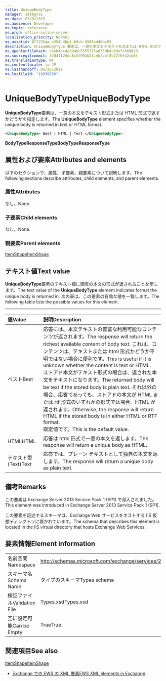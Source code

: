 ```yaml
---
title: UniqueBodyType
manager: sethgros
ms.date: 03/9/2015
ms.audience: Developer
ms.topic: reference
ms.prod: office-online-server
localization_priority: Normal
ms.assetid: 8f7276aa-e354-40e4-b9cb-950fad46ac93
description: UniqueBodyType 要素は、一意の本文をテキスト形式または HTML 形式で返すかどうかを指定します。
ms.openlocfilehash: c6eb4ec4e39a0c5355775a635db4c63efc666820
ms.sourcegitcommit: 34041125dc8c5f993b21cebfc4f8b72f0fd2cb6f
ms.translationtype: MT
ms.contentlocale: ja-JP
ms.lasthandoff: 06/25/2018
ms.locfileid: "19839796"
---
```

# <a name="uniquebodytype"></a><span data-ttu-id="b34f2-103">UniqueBodyType</span><span class="sxs-lookup"><span data-stu-id="b34f2-103">UniqueBodyType</span></span>

<span data-ttu-id="b34f2-104">**UniqueBodyType**要素は、一意の本文をテキスト形式または HTML 形式で返すかどうかを指定します。</span><span class="sxs-lookup"><span data-stu-id="b34f2-104">The **UniqueBodyType** element specifies whether the unique body is returned in text or HTML format.</span></span> 
  
```XML
<UniqueBodyType> Best | HTML | Text </UniqueBodyType>
```

 <span data-ttu-id="b34f2-105">**BodyTypeResponseType**</span><span class="sxs-lookup"><span data-stu-id="b34f2-105">**BodyTypeResponseType**</span></span>
## <a name="attributes-and-elements"></a><span data-ttu-id="b34f2-106">属性および要素</span><span class="sxs-lookup"><span data-stu-id="b34f2-106">Attributes and elements</span></span>

<span data-ttu-id="b34f2-107">以下のセクションで、属性、子要素、親要素について説明します。</span><span class="sxs-lookup"><span data-stu-id="b34f2-107">The following sections describe attributes, child elements, and parent elements.</span></span>
  
### <a name="attributes"></a><span data-ttu-id="b34f2-108">属性</span><span class="sxs-lookup"><span data-stu-id="b34f2-108">Attributes</span></span>

<span data-ttu-id="b34f2-109">なし。</span><span class="sxs-lookup"><span data-stu-id="b34f2-109">None.</span></span>
  
### <a name="child-elements"></a><span data-ttu-id="b34f2-110">子要素</span><span class="sxs-lookup"><span data-stu-id="b34f2-110">Child elements</span></span>

<span data-ttu-id="b34f2-111">なし。</span><span class="sxs-lookup"><span data-stu-id="b34f2-111">None.</span></span>
  
### <a name="parent-elements"></a><span data-ttu-id="b34f2-112">親要素</span><span class="sxs-lookup"><span data-stu-id="b34f2-112">Parent elements</span></span>

[<span data-ttu-id="b34f2-113">ItemShape</span><span class="sxs-lookup"><span data-stu-id="b34f2-113">ItemShape</span></span>](itemshape.md)
  
## <a name="text-value"></a><span data-ttu-id="b34f2-114">テキスト値</span><span class="sxs-lookup"><span data-stu-id="b34f2-114">Text value</span></span>

<span data-ttu-id="b34f2-115">**UniqueBodyType**要素のテキスト値に固有の本文の形式が返されることを示します。</span><span class="sxs-lookup"><span data-stu-id="b34f2-115">The text value of the **UniqueBodyType** element indicates format the unique body is returned in.</span></span> <span data-ttu-id="b34f2-116">次の表は、この要素の有効な値を一覧します。</span><span class="sxs-lookup"><span data-stu-id="b34f2-116">The following table lists the possible values for this element.</span></span> 
  
****

|<span data-ttu-id="b34f2-117">**値**</span><span class="sxs-lookup"><span data-stu-id="b34f2-117">**Value**</span></span>|<span data-ttu-id="b34f2-118">**説明**</span><span class="sxs-lookup"><span data-stu-id="b34f2-118">**Description**</span></span>|
|:-----|:-----|
|<span data-ttu-id="b34f2-119">ベスト</span><span class="sxs-lookup"><span data-stu-id="b34f2-119">Best</span></span>  <br/> |<span data-ttu-id="b34f2-120">応答には、本文テキストの豊富な利用可能なコンテンツが返されます。</span><span class="sxs-lookup"><span data-stu-id="b34f2-120">The response will return the richest available content of body text.</span></span> <span data-ttu-id="b34f2-121">これは、コンテンツは、テキストまたは html 形式かどうか不明ではない場合に便利です。</span><span class="sxs-lookup"><span data-stu-id="b34f2-121">This is useful if it is unknown whether the content is text or HTML.</span></span>  <br/> <span data-ttu-id="b34f2-122">ストアド本文がテキスト形式の場合は、返された本文をテキストになります。</span><span class="sxs-lookup"><span data-stu-id="b34f2-122">The returned body will be text if the stored body is plain text.</span></span> <span data-ttu-id="b34f2-123">それ以外の場合、応答であっても、ストアドの本文が HTML または rtf 形式のいずれかの形式では場合、HTML が返されます。</span><span class="sxs-lookup"><span data-stu-id="b34f2-123">Otherwise, the response will return HTML if the stored body is in either HTML or RTF format.</span></span>  <br/> <span data-ttu-id="b34f2-124">既定値です。</span><span class="sxs-lookup"><span data-stu-id="b34f2-124">This is the default value.</span></span>  <br/> |
|<span data-ttu-id="b34f2-125">HTML</span><span class="sxs-lookup"><span data-stu-id="b34f2-125">HTML</span></span>  <br/> |<span data-ttu-id="b34f2-126">応答は html 形式で一意の本文を返します。</span><span class="sxs-lookup"><span data-stu-id="b34f2-126">The response will return a unique body as HTML.</span></span>  <br/> |
|<span data-ttu-id="b34f2-127">テキスト型 (Text)</span><span class="sxs-lookup"><span data-stu-id="b34f2-127">Text</span></span>  <br/> |<span data-ttu-id="b34f2-128">応答では、プレーン テキストとして独自の本文を返します。</span><span class="sxs-lookup"><span data-stu-id="b34f2-128">The response will return a unique body as plain text.</span></span>  <br/> |
   
## <a name="remarks"></a><span data-ttu-id="b34f2-129">備考</span><span class="sxs-lookup"><span data-stu-id="b34f2-129">Remarks</span></span>

<span data-ttu-id="b34f2-130">この要素は Exchange Server 2013 Service Pack 1 (SP1) で導入されました。</span><span class="sxs-lookup"><span data-stu-id="b34f2-130">This element was introduced in Exchange Server 2013 Service Pack 1 (SP1).</span></span>
  
<span data-ttu-id="b34f2-131">この要素を記述するスキーマは、Exchange Web サービスをホストする IIS 仮想ディレクトリに置かれています。</span><span class="sxs-lookup"><span data-stu-id="b34f2-131">The schema that describes this element is located in the IIS virtual directory that hosts Exchange Web Services.</span></span>
  
## <a name="element-information"></a><span data-ttu-id="b34f2-132">要素情報</span><span class="sxs-lookup"><span data-stu-id="b34f2-132">Element information</span></span>

|||
|:-----|:-----|
|<span data-ttu-id="b34f2-133">名前空間</span><span class="sxs-lookup"><span data-stu-id="b34f2-133">Namespace</span></span>  <br/> |http://schemas.microsoft.com/exchange/services/2006/types  <br/> |
|<span data-ttu-id="b34f2-134">スキーマ名</span><span class="sxs-lookup"><span data-stu-id="b34f2-134">Schema Name</span></span>  <br/> |<span data-ttu-id="b34f2-135">タイプのスキーマ</span><span class="sxs-lookup"><span data-stu-id="b34f2-135">Types schema</span></span>  <br/> |
|<span data-ttu-id="b34f2-136">検証ファイル</span><span class="sxs-lookup"><span data-stu-id="b34f2-136">Validation File</span></span>  <br/> |<span data-ttu-id="b34f2-137">Types.xsd</span><span class="sxs-lookup"><span data-stu-id="b34f2-137">Types.xsd</span></span>  <br/> |
|<span data-ttu-id="b34f2-138">空に設定可能</span><span class="sxs-lookup"><span data-stu-id="b34f2-138">Can be Empty</span></span>  <br/> |<span data-ttu-id="b34f2-139">True</span><span class="sxs-lookup"><span data-stu-id="b34f2-139">True</span></span>  <br/> |
   
## <a name="see-also"></a><span data-ttu-id="b34f2-140">関連項目</span><span class="sxs-lookup"><span data-stu-id="b34f2-140">See also</span></span>



[<span data-ttu-id="b34f2-141">ItemShape</span><span class="sxs-lookup"><span data-stu-id="b34f2-141">ItemShape</span></span>](itemshape.md)


- [<span data-ttu-id="b34f2-142">Exchange での EWS の XML 要素</span><span class="sxs-lookup"><span data-stu-id="b34f2-142">EWS XML elements in Exchange</span></span>](ews-xml-elements-in-exchange.md)

